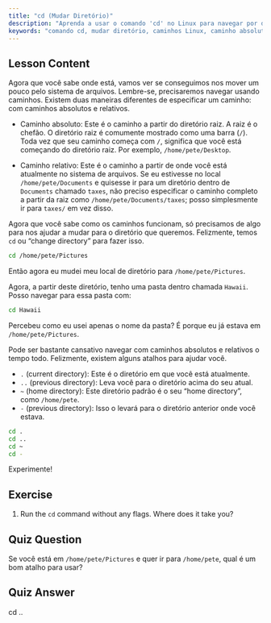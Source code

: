 ```yaml
---
title: "cd (Mudar Diretório)"
description: "Aprenda a usar o comando 'cd' no Linux para navegar por diretórios. Entenda caminhos absolutos, relativos e atalhos úteis. Comece sua jornada no Linux!"
keywords: "comando cd, mudar diretório, caminhos Linux, caminho absoluto, caminho relativo, tutorial Linux, Linux para iniciantes, navegação Linux"
---
```


## Lesson Content

Agora que você sabe onde está, vamos ver se conseguimos nos mover um pouco pelo sistema de arquivos. Lembre-se, precisaremos navegar usando caminhos. Existem duas maneiras diferentes de especificar um caminho: com caminhos absolutos e relativos.

- Caminho absoluto: Este é o caminho a partir do diretório raiz. A raiz é o chefão. O diretório raiz é comumente mostrado como uma barra (`/`). Toda vez que seu caminho começa com `/`, significa que você está começando do diretório raiz. Por exemplo, `/home/pete/Desktop`.

- Caminho relativo: Este é o caminho a partir de onde você está atualmente no sistema de arquivos. Se eu estivesse no local `/home/pete/Documents` e quisesse ir para um diretório dentro de `Documents` chamado `taxes`, não preciso especificar o caminho completo a partir da raiz como `/home/pete/Documents/taxes`; posso simplesmente ir para `taxes/` em vez disso.

Agora que você sabe como os caminhos funcionam, só precisamos de algo para nos ajudar a mudar para o diretório que queremos. Felizmente, temos `cd` ou “change directory” para fazer isso.

```bash
cd /home/pete/Pictures
```

Então agora eu mudei meu local de diretório para `/home/pete/Pictures`.

Agora, a partir deste diretório, tenho uma pasta dentro chamada `Hawaii`. Posso navegar para essa pasta com:

```bash
cd Hawaii
```

Percebeu como eu usei apenas o nome da pasta? É porque eu já estava em `/home/pete/Pictures`.

Pode ser bastante cansativo navegar com caminhos absolutos e relativos o tempo todo. Felizmente, existem alguns atalhos para ajudar você.

- `.` (current directory): Este é o diretório em que você está atualmente.
- `..` (previous directory): Leva você para o diretório acima do seu atual.
- `~` (home directory): Este diretório padrão é o seu “home directory”, como `/home/pete`.
- `-` (previous directory): Isso o levará para o diretório anterior onde você estava.

```bash
cd .
cd ..
cd ~
cd -
```

Experimente!

## Exercise

1. Run the `cd` command without any flags. Where does it take you?

## Quiz Question

Se você está em `/home/pete/Pictures` e quer ir para `/home/pete`, qual é um bom atalho para usar?

## Quiz Answer

cd ..
